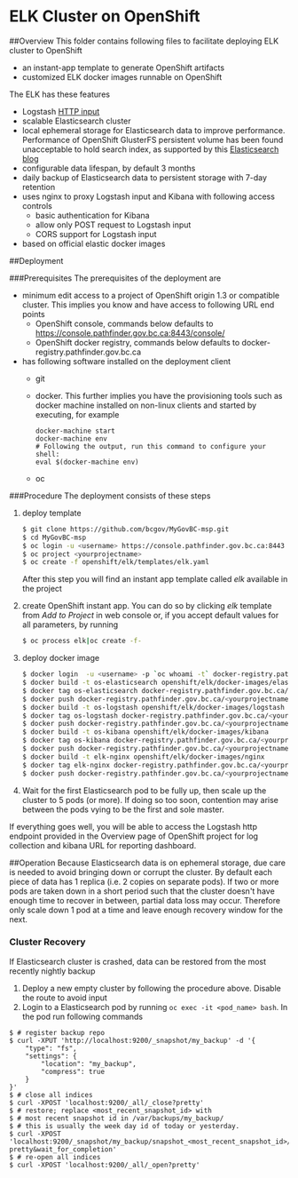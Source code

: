 # ELK Cluster on OpenShift

##Overview
This folder contains following files to facilitate deploying ELK cluster to OpenShift

* an instant-app template to generate OpenShift artifacts
* customized ELK docker images runnable on OpenShift

The ELK has these features
* Logstash [HTTP input](https://www.elastic.co/blog/introducing-logstash-input-http-plugin)
* scalable Elasticsearch cluster
* local ephemeral storage for Elasticsearch data to improve performance. Performance of OpenShift GlusterFS persistent volume has been found unacceptable to hold search index, as supported by this [Elasticsearch blog](https://www.elastic.co/blog/performance-considerations-elasticsearch-indexing)
* configurable data lifespan, by default 3 months
* daily backup of Elasticsearch data to persistent storage with 7-day retention
* uses nginx to proxy Logstash input and Kibana with following access controls
  * basic authentication for Kibana
  * allow only POST request to Logstash input
  * CORS support for Logstash input
* based on official elastic docker images 

##Deployment

###Prerequisites 
The prerequisites of the deployment are

* minimum edit access to a project of OpenShift origin 1.3 or compatible cluster. This implies you know and have access to following URL end points
  * OpenShift console, commands below defaults to https://console.pathfinder.gov.bc.ca:8443/console/ 
  * OpenShift docker registry, commands below defaults to docker-registry.pathfinder.gov.bc.ca
* has following software installed on the deployment client
  * git
  * docker. This further implies you have the provisioning tools such as docker machine installed on non-linux clients and started by executing, for example 
  
    ```
    docker-machine start
    docker-machine env
    # Following the output, run this command to configure your shell:
    eval $(docker-machine env)
    ```
  * oc

###Procedure
The deployment consists of these steps

1. deploy template

   ```sh
   $ git clone https://github.com/bcgov/MyGovBC-msp.git
   $ cd MyGovBC-msp
   $ oc login -u <username> https://console.pathfinder.gov.bc.ca:8443
   $ oc project <yourprojectname>
   $ oc create -f openshift/elk/templates/elk.yaml
   ```
   After this step you will find an instant app template called *elk* available in the project
2. create OpenShift instant app. You can do so by clicking *elk* template from *Add to Project* in web console or, if you accept default values for all parameters, by running

   ```sh
   $ oc process elk|oc create -f-
   ```
3. deploy docker image

   ```sh
   $ docker login  -u <username> -p `oc whoami -t` docker-registry.pathfinder.gov.bc.ca
   $ docker build -t os-elasticsearch openshift/elk/docker-images/elastic-search
   $ docker tag os-elasticsearch docker-registry.pathfinder.gov.bc.ca/<yourprojectname>/os-elasticsearch
   $ docker push docker-registry.pathfinder.gov.bc.ca/<yourprojectname>/os-elasticsearch
   $ docker build -t os-logstash openshift/elk/docker-images/logstash
   $ docker tag os-logstash docker-registry.pathfinder.gov.bc.ca/<yourprojectname>/os-logstash
   $ docker push docker-registry.pathfinder.gov.bc.ca/<yourprojectname>/os-logstash
   $ docker build -t os-kibana openshift/elk/docker-images/kibana
   $ docker tag os-kibana docker-registry.pathfinder.gov.bc.ca/<yourprojectname>/os-kibana
   $ docker push docker-registry.pathfinder.gov.bc.ca/<yourprojectname>/os-kibana
   $ docker build -t elk-nginx openshift/elk/docker-images/nginx
   $ docker tag elk-nginx docker-registry.pathfinder.gov.bc.ca/<yourprojectname>/elk-nginx
   $ docker push docker-registry.pathfinder.gov.bc.ca/<yourprojectname>/elk-nginx
   ```

4. Wait for the first Elasticsearch pod to be fully up, then scale up the cluster to 5 pods (or more). If doing so too soon, contention may arise between the pods vying to be the first and sole master.   

If everything goes well, you will be able to access the Logstash http endpoint provided in the Overview page of OpenShift project for log collection and kibana URL for reporting dashboard.

##Operation
Because Elasticsearch data is on ephemeral storage, due care is needed to avoid bringing down or corrupt the cluster. By default each piece of data has 1 replica (i.e. 2 copies on separate pods). If two or more pods are taken down in a short period such that the cluster doesn't have enough time to recover in between, partial data loss may occur. Therefore only scale down 1 pod at a time and leave enough recovery window for the next. 
### Cluster Recovery
If Elasticsearch cluster is crashed, data can be restored from the most recently nightly backup
1. Deploy a new empty cluster by following the procedure above. Disable the route to avoid input
2. Login to a Elasticsearch pod by running `oc exec -it <pod_name> bash`. In the pod run following commands
```
$ # register backup repo
$ curl -XPUT 'http://localhost:9200/_snapshot/my_backup' -d '{
    "type": "fs",
    "settings": {
        "location": "my_backup",
        "compress": true
    }
}'
$ # close all indices
$ curl -XPOST 'localhost:9200/_all/_close?pretty'
$ # restore; replace <most_recent_snapshot_id> with 
$ # most recent snapshot id in /var/backups/my_backup/
$ # this is usually the week day id of today or yesterday.
$ curl -XPOST 'localhost:9200/_snapshot/my_backup/snapshot_<most_recent_snapshot_id>/_restore?pretty&wait_for_completion'
$ # re-open all indices
$ curl -XPOST 'localhost:9200/_all/_open?pretty'
```
